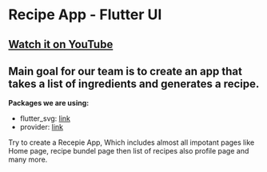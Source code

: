 # Recipe App - Flutter UI

## [Watch it on YouTube](https://youtu.be/kkorXiCKhAY)

## Main goal for our team is to create an app that takes a list of ingredients and generates a recipe. 

**Packages we are using:**

- flutter_svg: [link](https://pub.dev/packages/flutter_svg)
- provider: [link](https://pub.dev/packages/provider)

Try to create a Recepie App, Which includes almost all impotant pages like Home page, recipe bundel page then list of recipes also profile page and many more.
